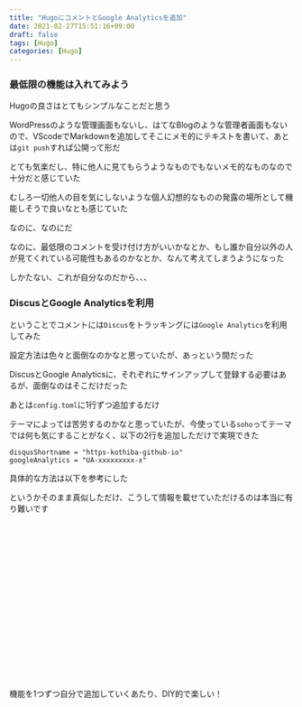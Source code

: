 ```yaml
---
title: "HugoにコメントとGoogle Analyticsを追加"
date: 2021-02-27T15:51:16+09:00
draft: false
tags: [Hugo]
categories: [Hugo]
---
```


### 最低限の機能は入れてみよう
Hugoの良さはとてもシンプルなことだと思う

WordPressのような管理画面もないし、はてなBlogのような管理者画面もないので、VScodeでMarkdownを追加してそこにメモ的にテキストを書いて、あとは`git push`すれば公開って形だ

とても気楽だし、特に他人に見てもらうようなものでもないメモ的なものなので十分だと感じていた

むしろ一切他人の目を気にしないような個人幻想的なものの発露の場所として機能しそうで良いなとも感じていた

なのに、なのにだ

なのに、最低限のコメントを受け付け方がいいかなとか、もし誰か自分以外の人が見てくれている可能性もあるのかなとか、なんて考えてしまうようになった

しかたない、これが自分なのだから、、、

### DiscusとGoogle Analyticsを利用

ということでコメントには`Discus`をトラッキングには`Google Analytics`を利用してみた

設定方法は色々と面倒なのかなと思っていたが、あっという間だった

DiscusとGoogle Analyticsに、それぞれにサインアップして登録する必要はあるが、面倒なのはそこだけだった

あとは`config.toml`に1行ずつ追加するだけ

テーマによっては苦労するのかなと思っていたが、今使っている`soho`ってテーマでは何も気にすることがなく、以下の2行を追加しただけで実現できた

```
disqusShortname = "https-kothiba-github-io"
googleAnalytics = "UA-xxxxxxxxx-x"
```

具体的な方法は以下を参考にした

というかそのまま真似しただけ、こうして情報を載せていただけるのは本当に有り難いです


<div class="iframely-embed"><div class="iframely-responsive" style="height: 140px; padding-bottom: 0;"><a href="https://itsys-tech.com/list/hugo/004/" data-iframely-url="//cdn.iframe.ly/EZngC15"></a></div></div><script async src="//cdn.iframe.ly/embed.js" charset="utf-8"></script>


<div class="iframely-embed"><div class="iframely-responsive" style="height: 140px; padding-bottom: 0;"><a href="https://itsys-tech.com/list/hugo/002/" data-iframely-url="//cdn.iframe.ly/By5F4y7"></a></div></div><script async src="//cdn.iframe.ly/embed.js" charset="utf-8"></script>

機能を1つずつ自分で追加していくあたり、DIY的で楽しい！


